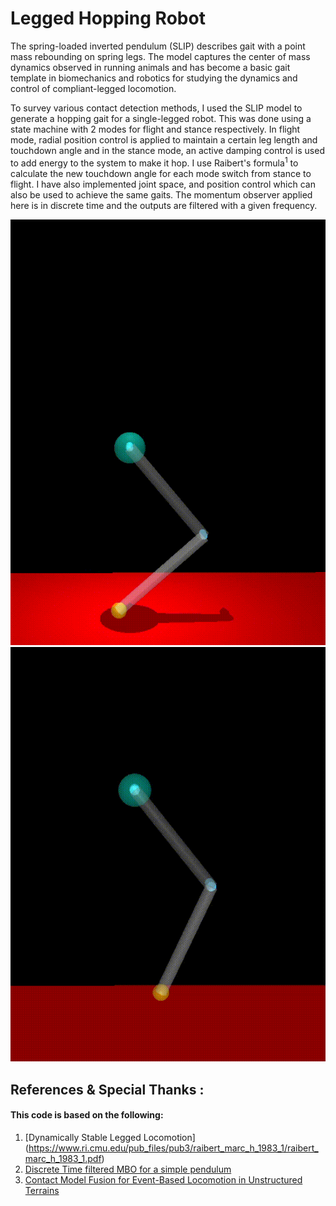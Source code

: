 # Legged Hopping Robot
The spring-loaded inverted pendulum (SLIP) describes gait with a point mass rebounding on spring legs. The model captures the center of mass dynamics observed in running animals and has become a basic gait template in biomechanics and robotics for studying the dynamics and control of compliant-legged locomotion. 

To survey various contact detection methods, I used the SLIP model to generate a hopping gait for a single-legged robot. This was done using a state machine with 2 modes for flight and stance respectively. In flight mode, radial position control is applied to maintain a certain leg length and touchdown angle and in the stance mode, an active damping control is used to add energy to the system to make it hop. I use Raibert's formula<sup>1</sup> to calculate the new touchdown angle for each mode switch from stance to flight. I have also implemented joint space, and position control which can also be used to achieve the same gaits. 
The momentum observer applied here is in discrete time and the outputs are filtered with a given frequency. 

![Vertical Hopping Only](VerticalHop.gif)
![Hopping ](Hop.gif)


## References & Special Thanks  :
#### This code is based on the following:

1. [Dynamically Stable Legged Locomotion]  (https://www.ri.cmu.edu/pub_files/pub3/raibert_marc_h_1983_1/raibert_marc_h_1983_1.pdf)
2. [Discrete Time filtered MBO for a simple pendulum](https://github.com/meghna30/gmm_obs_pendulum)
3. [Contact Model Fusion for Event-Based Locomotion in Unstructured Terrains](https://ieeexplore.ieee.org/document/8460904)

